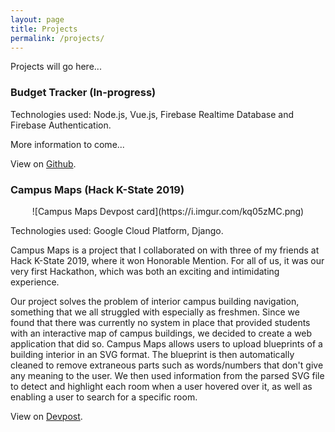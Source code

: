 ```yaml
---
layout: page
title: Projects
permalink: /projects/
---
```


Projects will go here...

### Budget Tracker (In-progress)
Technologies used: Node.js, Vue.js, Firebase Realtime Database and Firebase Authentication.

More information to come...

View on [Github](https://github.com/marissashivers/Budget-Tracker).

### Campus Maps (Hack K-State 2019)
<p style="text-align: center;">
![Campus Maps Devpost card](https://i.imgur.com/kq05zMC.png)
</p>

Technologies used: Google Cloud Platform, Django.

Campus Maps is a project that I collaborated on with three of my friends at Hack K-State 2019, where it won Honorable Mention. For all of us, it was our very first Hackathon, which was both an exciting and intimidating experience.

Our project solves the problem of interior campus building navigation, something that we all struggled with especially as freshmen. Since we found that there was currently no system in place that provided students with an interactive map of campus buildings, we decided to create a web application that did so. Campus Maps allows users to upload blueprints of a building interior in an SVG format. The blueprint is then automatically cleaned to remove extraneous parts such as words/numbers that don't give any meaning to the user. We then used information from the parsed SVG file to detect and highlight each room when a user hovered over it, as well as enabling a user to search for a specific room.

View on [Devpost](https://devpost.com/software/campus-maps-21zicq).
